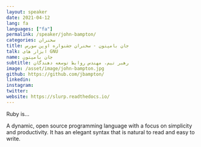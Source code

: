 ```yaml
---
layout: speaker
date: 2021-04-12
lang: fa
languages: ["fa"]
permalink: /speaker/john-bampton/
categories: سخنران
title: جان بامپتون - سخنران جشنواره اوپن سورس
talk: ابزار های GNU
name: جان بامپتون
subtitle: رهبر تیم، مهندس روابط توسعه دهندگان
image: /asset/image/john-bampton.jpg
github: https://github.com/jbampton/
linkedin:
instagram:
twitter:
website: https://slurp.readthedocs.io/
---
```


Ruby is...

A dynamic, open source programming language with a focus on simplicity and productivity.
It has an elegant syntax that is natural to read and easy to write.
